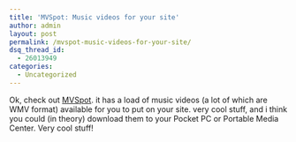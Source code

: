 ```yaml
---
title: 'MVSpot: Music videos for your site'
author: admin
layout: post
permalink: /mvspot-music-videos-for-your-site/
dsq_thread_id:
  - 26013949
categories:
  - Uncategorized
---
```

Ok, check out [MVSpot][1]. it has a load of music videos (a lot of which are WMV format) available for you to put on your site. very cool stuff, and i think you could (in theory) download them to your Pocket PC or Portable Media Center. Very cool stuff!

 [1]: http://www.mvspot.com/index.php